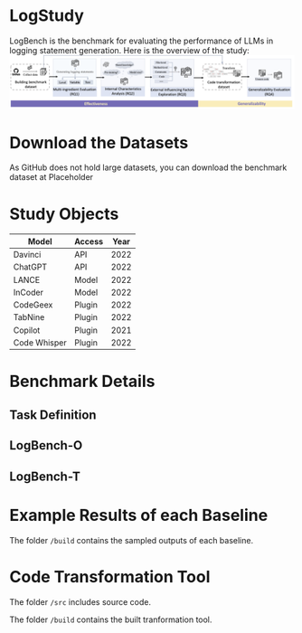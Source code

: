 # LogStudy
LogBench is the benchmark for evaluating the performance of LLMs in logging statement generation.
Here is the overview of the study:
![overview](img/overview.png)
# Download the Datasets
As GitHub does not hold large datasets, you can download the benchmark dataset at Placeholder

# Study Objects
| Model        | Access | Year |
| ------------ | ------ | ---- |
| Davinci      | API    | 2022 |
| ChatGPT      | API    | 2022 |
| LANCE        | Model  | 2022 |
| InCoder      | Model  | 2022 |
| CodeGeex     | Plugin | 2022 |
| TabNine      | Plugin | 2022 |
| Copilot      | Plugin | 2021 |
| Code Whisper | Plugin | 2022 |

# Benchmark Details
## Task Definition
## LogBench-O
## LogBench-T

# Example Results of each Baseline
The folder `/build` contains the sampled outputs of each baseline.

# Code Transformation Tool
The folder `/src` includes source code.

The folder `/build` contains the built tranformation tool.

